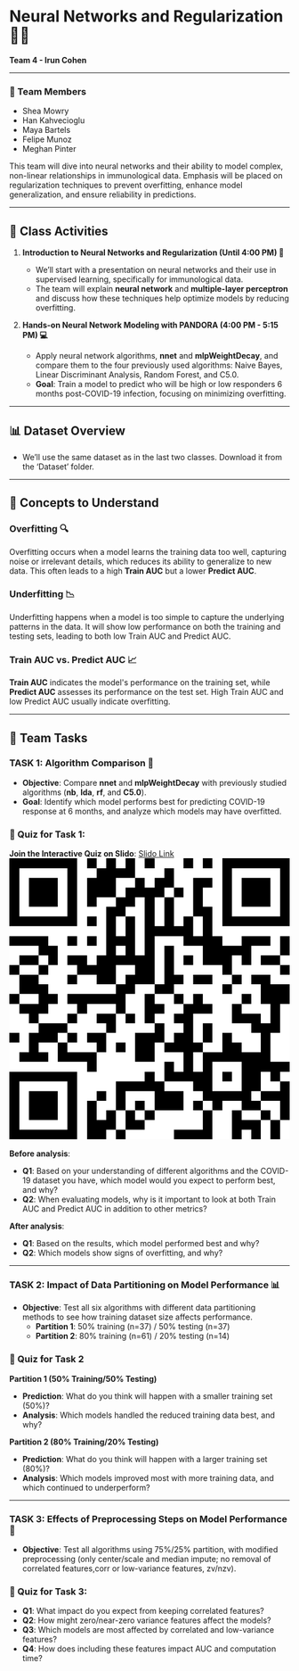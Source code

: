 # Neural Networks and Regularization 🧠🔗
**Team 4 - Irun Cohen**

---

### 👥 Team Members
- Shea Mowry
- Han Kahvecioglu
- Maya Bartels
- Felipe Munoz
- Meghan Pinter

This team will dive into neural networks and their ability to model complex, non-linear relationships in immunological data. Emphasis will be placed on regularization techniques to prevent overfitting, enhance model generalization, and ensure reliability in predictions.

---

## 🌟 Class Activities

1. **Introduction to Neural Networks and Regularization (Until 4:00 PM) 🧠**
   - We’ll start with a presentation on neural networks and their use in supervised learning, specifically for immunological data.
   - The team will explain **neural network** and **multiple-layer perceptron** and discuss how these techniques help optimize models by reducing overfitting.

2. **Hands-on Neural Network Modeling with PANDORA (4:00 PM - 5:15 PM) 💻**
   - Apply neural network algorithms, **nnet** and **mlpWeightDecay**, and compare them to the four previously used algorithms: Naive Bayes, Linear Discriminant Analysis, Random Forest, and C5.0.
   - **Goal**: Train a model to predict who will be high or low responders 6 months post-COVID-19 infection, focusing on minimizing overfitting.

---

## 📊 Dataset Overview
- We’ll use the same dataset as in the last two classes. Download it from the ‘Dataset’ folder.

---

## 🧩 Concepts to Understand

### Overfitting 🔍
Overfitting occurs when a model learns the training data too well, capturing noise or irrelevant details, which reduces its ability to generalize to new data. This often leads to a high **Train AUC** but a lower **Predict AUC**.

### Underfitting 📉
Underfitting happens when a model is too simple to capture the underlying patterns in the data. It will show low performance on both the training and testing sets, leading to both low Train AUC and Predict AUC.

### Train AUC vs. Predict AUC 📈
**Train AUC** indicates the model's performance on the training set, while **Predict AUC** assesses its performance on the test set. High Train AUC and low Predict AUC usually indicate overfitting.

---

## 🎯 Team Tasks

### TASK 1: Algorithm Comparison 🔄
- **Objective**: Compare **nnet** and **mlpWeightDecay** with previously studied algorithms (**nb**, **lda**, **rf**, and **C5.0**).
- **Goal**: Identify which model performs best for predicting COVID-19 response at 6 months, and analyze which models may have overfitted.

### 📝 Quiz for Task 1:
**Join the Interactive Quiz on Slido**: [Slido Link](https://app.sli.do/event/vZQmBiVjSDaCwtayvC4fsw)  
![QR Code for Slido Quiz](https://github.com/atomiclaboratory/systems_immunology_course_2024/blob/main/Course%20Materials/MODULE%204%20-%20Weeks%207-14/team%204%20Irun%20Cohen/images/QR%20Code%20for%20Supervised%20ML%20quiz.png)

**Before analysis**:
- **Q1**: Based on your understanding of different algorithms and the COVID-19 dataset you have, which model would you expect to perform best, and why?
- **Q2**: When evaluating models, why is it important to look at both Train AUC and Predict AUC in addition to other metrics?

**After analysis**:
- **Q1**: Based on the results, which model performed best and why?
- **Q2**: Which models show signs of overfitting, and why?

---

### TASK 2: Impact of Data Partitioning on Model Performance 📊
- **Objective**: Test all six algorithms with different data partitioning methods to see how training dataset size affects performance.
  - **Partition 1**: 50% training (n=37) / 50% testing (n=37)
  - **Partition 2**: 80% training (n=61) / 20% testing (n=14)

### 📝 Quiz for Task 2
**Partition 1 (50% Training/50% Testing)**
- **Prediction**: What do you think will happen with a smaller training set (50%)?
- **Analysis**: Which models handled the reduced training data best, and why?

**Partition 2 (80% Training/20% Testing)**
- **Prediction**: What do you think will happen with a larger training set (80%)?
- **Analysis**: Which models improved most with more training data, and which continued to underperform?

---

### TASK 3: Effects of Preprocessing Steps on Model Performance 🧪
- **Objective**: Test all algorithms using 75%/25% partition, with modified preprocessing (only center/scale and median impute; no removal of correlated features,corr or low-variance features, zv/nzv).
  
### 📝 Quiz for Task 3:
- **Q1**: What impact do you expect from keeping correlated features?
- **Q2**: How might zero/near-zero variance features affect the models?
- **Q3**: Which models are most affected by correlated and low-variance features?
- **Q4**: How does including these features impact AUC and computation time?
